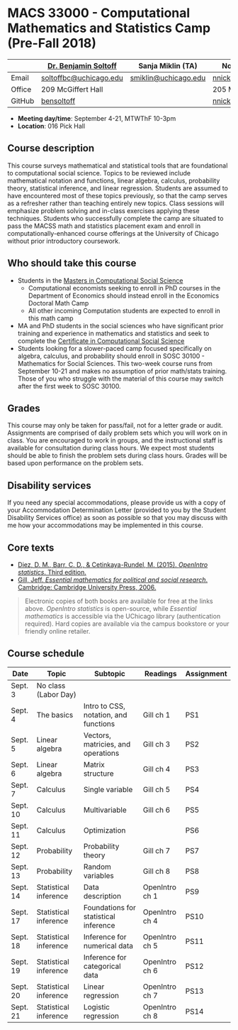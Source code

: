 # MACS 33000 - Computational Mathematics and Statistics Camp (Pre-Fall 2018)

|  | [Dr. Benjamin Soltoff](http://www.bensoltoff.com/) | Sanja Miklin (TA) | Nora Nickels (TA) |
|--------|----------------------------------------------------|----------------------|-----------------------------------------|
| Email | soltoffbc@uchicago.edu | smiklin@uchicago.edu | nnickels@uchicago.edu |
| Office | 209 McGiffert Hall |  | 205 McGiffert Hall |
| GitHub | [bensoltoff](https://github.com/bensoltoff) |  | [nnickels](https://github.com/nnickels) |

* **Meeting day/time**: September 4-21, MTWThF 10-3pm
* **Location**: 016 Pick Hall

## Course description

This course surveys mathematical and statistical tools that are foundational to computational social science. Topics to be reviewed include mathematical notation and functions, linear algebra, calculus, probability theory, statistical inference, and linear regression. Students are assumed to have encountered most of these topics previously, so that the camp serves as a refresher rather than teaching entirely new topics. Class sessions will emphasize problem solving and in-class exercises applying these techniques. Students who successfully complete the camp are situated to pass the MACSS math and statistics placement exam and enroll in computationally-enhanced course offerings at the University of Chicago without prior introductory coursework.

## Who should take this course

* Students in the [Masters in Computational Social Science](https://macss.uchicago.edu/)
    * Computational economists seeking to enroll in PhD courses in the Department of Economics should instead enroll in the Economics Doctoral Math Camp
    * All other incoming Computation students are expected to enroll in this math camp
* MA and PhD students in the social sciences who have significant prior training and experience in mathematics and statistics and seek to complete the [Certificate in Computational Social Science](https://macss.uchicago.edu/content/certificate-current-students)
* Students looking for a slower-paced camp focused specifically on algebra, calculus, and probability should enroll in SOSC 30100 - Mathematics for Social Sciences. This two-week course runs from September 10-21 and makes no assumption of prior math/stats training. Those of you who struggle with the material of this course may switch after the first week to SOSC 30100.

## Grades

This course may only be taken for pass/fail, not for a letter grade or audit. Assignments are comprised of daily problem sets which you will work on in class. You are encouraged to work in groups, and the instructional staff is available for consultation during class hours. We expect most students should be able to finish the problem sets during class hours. Grades will be based upon performance on the problem sets.

## Disability services

If you need any special accommodations, please provide us with a copy of your Accommodation Determination Letter (provided to you by the Student Disability Services office) as soon as possible so that you may discuss with me how your accommodations may be implemented in this course.

## Core texts

* [Diez, D. M., Barr, C. D., & Cetinkaya-Rundel, M. (2015). *OpenIntro statistics*. Third edition.](https://www.openintro.org/stat/textbook.php?stat_book=os)
* [Gill, Jeff. *Essential mathematics for political and social research*. Cambridge: Cambridge University Press, 2006.](https://doi-org.proxy.uchicago.edu/10.1017/CBO9780511606656)

> Electronic copies of both books are available for free at the links above. *OpenIntro statistics* is open-source, while *Essential mathematics* is accessible via the UChicago library (authentication required). Hard copies are available via the campus bookstore or your friendly online retailer.

## Course schedule

| Date | Topic | Subtopic | Readings | Assignment |
|----------|-----------------------|---------------------------------------|----------------|------------|
| Sept. 3 | No class (Labor Day) |  |  |  |
| Sept. 4 | The basics | Intro to CSS, notation, and functions | Gill ch 1 | PS1 |
| Sept. 5 | Linear algebra | Vectors, matricies, and operations | Gill ch 3 | PS2 |
| Sept. 6 | Linear algebra | Matrix structure | Gill ch 4 | PS3 |
| Sept. 7 | Calculus | Single variable | Gill ch 5 | PS4 |
| Sept. 10 | Calculus | Multivariable | Gill ch 6 | PS5 |
| Sept. 11 | Calculus | Optimization |  | PS6 |
| Sept. 12 | Probability | Probability theory | Gill ch 7 | PS7 |
| Sept. 13 | Probability | Random variables | Gill ch 8 | PS8 |
| Sept. 14 | Statistical inference | Data description | OpenIntro ch 1 | PS9 |
| Sept. 17 | Statistical inference | Foundations for statistical inference | OpenIntro ch 4 | PS10 |
| Sept. 18 | Statistical inference | Inference for numerical data | OpenIntro ch 5 | PS11 |
| Sept. 19 | Statistical inference | Inference for categorical data | OpenIntro ch 6 | PS12 |
| Sept. 20 | Statistical inference | Linear regression | OpenIntro ch 7 | PS13 |
| Sept. 21 | Statistical inference | Logistic regression | OpenIntro ch 8 | PS14 |
